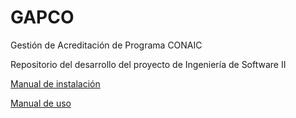 # GAPCO
Gestión de Acreditación de Programa CONAIC

Repositorio del desarrollo del proyecto de Ingeniería de Software II

[Manual de instalación](./Manuals/InstallationManual.md "Manual de Instalación")

[Manual de uso](./Manuals/UserManual.md "Manual de Uso")
